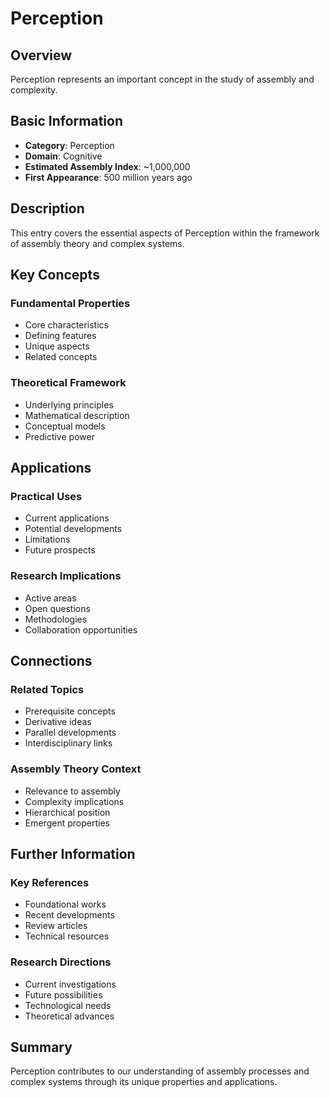 # Perception

## Overview

Perception represents an important concept in the study of assembly and complexity.

## Basic Information

- **Category**: Perception
- **Domain**: Cognitive
- **Estimated Assembly Index**: ~1,000,000
- **First Appearance**: 500 million years ago

## Description

This entry covers the essential aspects of Perception within the framework of assembly theory and complex systems.

## Key Concepts

### Fundamental Properties
- Core characteristics
- Defining features
- Unique aspects
- Related concepts

### Theoretical Framework
- Underlying principles
- Mathematical description
- Conceptual models
- Predictive power

## Applications

### Practical Uses
- Current applications
- Potential developments
- Limitations
- Future prospects

### Research Implications
- Active areas
- Open questions
- Methodologies
- Collaboration opportunities

## Connections

### Related Topics
- Prerequisite concepts
- Derivative ideas
- Parallel developments
- Interdisciplinary links

### Assembly Theory Context
- Relevance to assembly
- Complexity implications
- Hierarchical position
- Emergent properties

## Further Information

### Key References
- Foundational works
- Recent developments
- Review articles
- Technical resources

### Research Directions
- Current investigations
- Future possibilities
- Technological needs
- Theoretical advances

## Summary

Perception contributes to our understanding of assembly processes and complex systems through its unique properties and applications.
